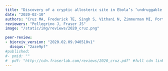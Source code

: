 ```yaml
---
title: "Discovery of a cryptic allosteric site in Ebola’s ‘undruggable’ VP35 protein using simulations and experiments"
date: "2020-02-10"
authors: "Cruz MA, Frederick TE, Singh S, Vithani N, Zimmerman MI, Porter JR, Moeder KE, Amarasinghe GK, Bowman GR"
reviewers: "Pellegrino J, Fraser JS"
image: "/static/img/reviews/2020_cruz.png"

peer-review:
- biorxiv_version: "2020.02.09.940510v1"
  disqus: "2aze9pf"
#published:
#- pmid: ""
#  pdf: "http://cdn.fraserlab.com/reviews/2020_cruz.pdf" #full cdn link
---
```

